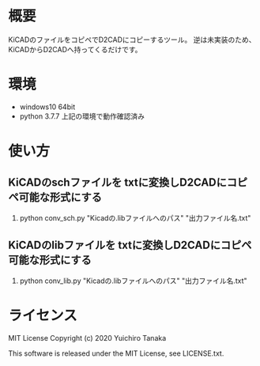 # 概要
KiCADのファイルをコピペでD2CADにコピーするツール。
逆は未実装のため、KiCADからD2CADへ持ってくるだけです。

# 環境
- windows10 64bit
- python 3.7.7
上記の環境で動作確認済み

# 使い方
## KiCADのschファイルを txtに変換しD2CADにコピペ可能な形式にする
1. python conv_sch.py "Kicadの.libファイルへのパス" "出力ファイル名.txt" 

## KiCADのlibファイルを txtに変換しD2CADにコピペ可能な形式にする
1. python conv_lib.py "Kicadの.libファイルへのパス" "出力ファイル名.txt" 

# ライセンス
MIT License
Copyright (c) 2020 Yuichiro Tanaka

This software is released under the MIT License, see LICENSE.txt.
